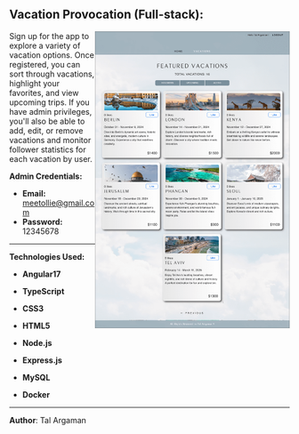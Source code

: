 ## Vacation Provocation (Full-stack):

<img align="right" src="./Frontend/src/Assets/vacation-prov-screenshot.png" alt="Vacation-prov Screenshot" width="350">

Sign up for the app to explore a variety of vacation options. Once registered, you can sort through vacations, highlight your favorites, and view upcoming trips.
If you have admin privileges, you'll also be able to add, edit, or remove vacations and monitor follower statistics for each vacation by user.

**Admin Credentials:**
- **Email:** meetollie@gmail.com
- **Password:** 12345678

---

**Technologies Used:**

- **Angular17**
- **TypeScript**
- **CSS3**
- **HTML5**

- **Node.js**
- **Express.js**

- **MySQL**

- **Docker**

---

**Author**: Tal Argaman

